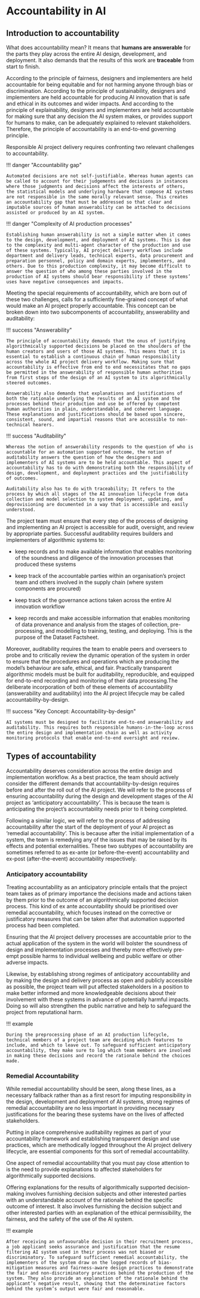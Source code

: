 # Accountability in AI

## Introduction to accountability

What does accountability mean? It means that **humans are answerable** for the parts they play across the entire AI design, development, and deployment. It
also demands that the results of this work are **traceable** from start to finish.

According to the principle of fairness, designers and implementers are held accountable for being equitable and for not harming anyone through bias or discrimination. According to the principle of sustainability, designers and implementers are held accountable for producing AI innovation that is safe and ethical in its outcomes and wider impacts. And according to the principle of explainability, designers and implementers are held accountable for making sure that any decision the AI system makes, or provides support for humans to make, can be adequately explained to relevant stakeholders. Therefore, the principle of accountability is an end-to-end governing principle.

Responsible AI project delivery requires confronting two relevant challenges to accountability.

!!! danger "Accountability gap"

    Automated decisions are not self-justifiable. Whereas human agents can be called to account for their judgements and decisions in instances where those judgments and decisions affect the interests of others, the statistical models and underlying hardware that compose AI systems are not responsible in the same morally relevant sense. This creates an accountability gap that must be addressed so that clear and imputable sources of human answerability can be attached to decisions assisted or produced by an AI system.
    
!!! danger "Complexity of AI production processes"

    Establishing human answerability is not a simple matter when it comes to the design, development, and deployment of AI systems. This is due to the complexity and multi-agent character of the production and use of these systems. Typically, AI project delivery workflows include department and delivery leads, technical experts, data procurement and preparation personnel, policy and domain experts, implementers, and others. Due to this production complexity, it may become difficult to answer the question of who among these parties involved in the production of AI systems should bear responsibility if these systems’ uses have negative consequences and impacts.
    
Meeting the special requirements of accountability, which are born out of these two challenges, calls for a sufficiently fine-grained concept of what would make an AI project properly accountable. This concept can be broken down into two subcomponents of accountability, answerability and auditability:

!!! success "Answerability"

    The principle of accountability demands that the onus of justifying algorithmically supported decisions be placed on the shoulders of the human creators and users of those AI systems. This means that it is essential to establish a continuous chain of human responsibility across the whole AI project delivery workflow. Making sure that accountability is effective from end to end necessitates that no gaps be permitted in the answerability of responsible human authorities from first steps of the design of an AI system to its algorithmically steered outcomes.
    
    Answerability also demands that explanations and justifications of both the rationale underlying the results of an AI system and the processes behind their production and use be offered by competent human authorities in plain, understandable, and coherent language. These explanations and justifications should be based upon sincere, consistent, sound, and impartial reasons that are accessible to non-technical hearers.

!!! success "Auditability"
    
    Whereas the notion of answerability responds to the question of who is accountable for an automation supported outcome, the notion of auditability answers the question of how the designers and implementers of AI systems are to be held accountable. This aspect of accountability has to do with demonstrating both the responsibility of design, development, and deployment practices and the justifiability of outcomes.
    
    Auditability also has to do with traceability; It refers to the process by which all stages of the AI innovation lifecycle from data collection and model selection to system deployment, updating, and deprovisioning are documented in a way that is accessible and easily understood.
    
The project team must ensure that every step of the process of designing and implementing an AI project is accessible for audit, oversight, and review by appropriate parties. Successful auditability requires builders and implementers of algorithmic systems to:

- keep records and to make available information that enables monitoring of the soundness and diligence of the innovation processes that produced these systems

- keep track of the accountable parties within an organisation’s project team and others involved in the supply chain (where system components are procured)

- keep track of the governance actions taken across the entire AI innovation workflow
    
- keep records and make accessible information that enables monitoring of data provenance and analysis from the stages of collection, pre-processing, and modelling to training, testing, and deploying. This is the purpose of the Dataset Factsheet.


Moreover, auditability requires the team to enable peers and overseers to probe and to critically review the dynamic operation of the system in order to ensure that the procedures and operations which are producing the model’s behaviour are safe, ethical, and fair. Practically transparent algorithmic models must be built for auditability, reproducible, and equipped for end-to-end recording and monitoring of their data processing.The deliberate incorporation of both of these elements of accountability (answerability and auditability) into the AI project lifecycle may be called accountability-by-design.

!!! success "Key Concept: Accountability-by-design"

    AI systems must be designed to facilitate end-to-end answerability and auditability. This requires both responsible humans-in-the-loop across the entire design and implementation chain as well as activity monitoring protocols that enable end-to-end oversight and review.
    
 
## Types of accountability

Accountability deserves consideration across the entire design and implementation workflow. As a best practice, the team should actively consider the different demands that accountability-by-design requires before and after the roll out of the AI project. We will refer to the process of ensuring accountability during the design and development stages of the AI project as ‘anticipatory accountability’. This is because the team is anticipating the project’s accountability needs prior to it being completed.

Following a similar logic, we will refer to the process of addressing accountability after the start of the deployment of your AI project as ‘remedial accountability’. This is because after the initial implementation of a system, the team is remedying any of the issues that may be raised by its effects and potential externalities. These two subtypes of accountability are sometimes referred to as ex-ante (or before-the-event) accountability and ex-post (after-the-event) accountability respectively.

### Anticipatory accountability
Treating accountability as an anticipatory principle entails that the project team takes as of primary importance the decisions made and actions taken by them prior to the outcome of an algorithmically supported decision process. This kind of ex ante accountability should be prioritised over remedial accountability, which focuses instead on the corrective or justificatory measures that can be taken after that automation supported process had been completed.

Ensuring that the AI project delivery processes are accountable prior to the actual application of the system in the world will bolster the soundness of design and implementation processes and thereby more effectively pre-empt possible harms to individual wellbeing and public welfare or other adverse impacts.

Likewise, by establishing strong regimes of anticipatory accountability and by making the design and delivery process as open and publicly accessible as possible, the project team will put affected stakeholders in a position to make better informed and more knowledgeable decisions about their involvement with these systems in advance of potentially harmful impacts. Doing so will also strengthen the public narrative and help to safeguard
the project from reputational harm.

!!! example
    
    During the preprocessing phase of an AI production lifecycle, technical members of a project team are deciding which features to include, and which to leave out. To safeguard sufficient anticipatory accountability, they make sure to log which team members are involved in making these decisions and record the rationale behind the choices made.

### Remedial Accountability

While remedial accountability should be seen, along these lines, as a necessary fallback rather than as a first resort for imputing responsibility in the design, development and deployment of AI systems, strong regimes of remedial accountability are no less important in providing necessary justifications for the bearing these systems have on the lives of affected stakeholders.

Putting in place comprehensive auditability regimes as part of your accountability framework and establishing transparent design and use practices, which are methodically logged throughout the AI project delivery lifecycle, are essential components for this sort of remedial accountability.

One aspect of remedial accountability that you must pay close attention to is the need to provide explanations to affected stakeholders for algorithmically supported decisions.

Offering explanations for the results of algorithmically supported decision-making involves furnishing decision subjects and other interested parties with an understandable account of the rationale behind the specific outcome of interest. It also involves furnishing the decision subject and other interested parties with an explanation of the ethical permissibility, the fairness, and the safety of the use of the AI system.

!!! example

    After receiving an unfavourable decision in their recruitment process, a job applicant seeks assurance and justification that the resume filtering AI system used in their process was not biased or discriminatory. To safeguard sufficient remedial accountability, the implementers of the system draw on the logged records of bias-mitigation measures and fairness-aware design practices to demonstrate the fair and non-discriminatory practices behind the production of the system. They also provide an explanation of the rationale behind the applicant’s negative result, showing that the determinative factors behind the system’s output were fair and reasonable.